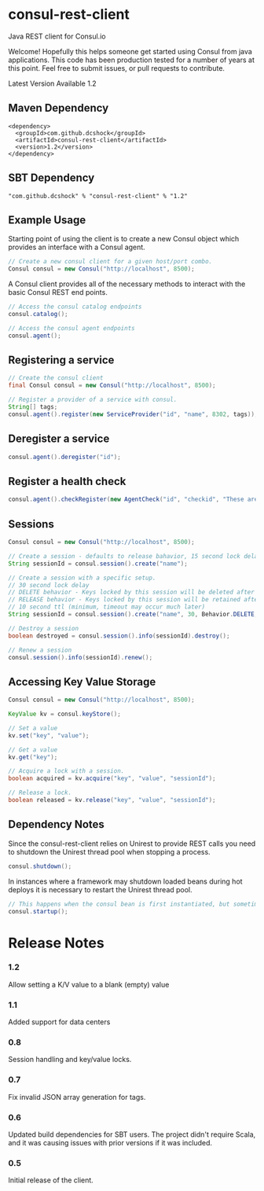 consul-rest-client
==================

Java REST client for Consul.io

Welcome! Hopefully this helps someone get started using Consul from java applications. This code has been production tested for a number of years
at this point. Feel free to submit issues, or pull requests to contribute. 

Latest Version Available 1.2

## Maven Dependency
```
<dependency>
  <groupId>com.github.dcshock</groupId>
  <artifactId>consul-rest-client</artifactId>
  <version>1.2</version>
</dependency>
```

## SBT Dependency
```
"com.github.dcshock" % "consul-rest-client" % "1.2"
```

## Example Usage
Starting point of using the client is to create a new Consul object which provides an interface with a Consul agent. 

```java
// Create a new consul client for a given host/port combo. 
Consul consul = new Consul("http://localhost", 8500);
```

A Consul client provides all of the necessary methods to interact with the basic Consul REST end points. 

```java
// Access the consul catalog endpoints
consul.catalog();

// Access the consul agent endpoints
consul.agent();
```

## Registering a service
```java
// Create the consul client
final Consul consul = new Consul("http://localhost", 8500);

// Register a provider of a service with consul. 
String[] tags;
consul.agent().register(new ServiceProvider("id", "name", 8302, tags));
```

## Deregister a service
```java
consul.agent().deregister("id");
```

## Register a health check
```java
consul.agent().checkRegister(new AgentCheck("id", "checkid", "These are some notes", "/usr/local/bin/check_mem.py", "10s", "15s"));
```

## Sessions
```java
Consul consul = new Consul("http://localhost", 8500);

// Create a session - defaults to release bahavior, 15 second lock delay, and a indefinite ttl.
String sessionId = consul.session().create("name");

// Create a session with a specific setup.
// 30 second lock delay
// DELETE behavior - Keys locked by this session will be deleted after the session is destroyed.
// RELEASE behavior - Keys locked by this session will be retained after the session is destroyed, but the session lock will be removed.
// 10 second ttl (minimum, timeout may occur much later)
String sessionId = consul.session().create("name", 30, Behavior.DELETE, 10); 

// Destroy a session
boolean destroyed = consul.session().info(sessionId).destroy();

// Renew a session
consul.session().info(sessionId).renew();
```

## Accessing Key Value Storage
```java
Consul consul = new Consul("http://localhost", 8500);

KeyValue kv = consul.keyStore();

// Set a value
kv.set("key", "value");

// Get a value
kv.get("key");

// Acquire a lock with a session.
boolean acquired = kv.acquire("key", "value", "sessionId");

// Release a lock.
boolean released = kv.release("key", "value", "sessionId");
```

## Dependency Notes
Since the consul-rest-client relies on Unirest to provide REST calls you need to shutdown the Unirest thread pool when stopping a process. 

```java
consul.shutdown();
```

In instances where a framework may shutdown loaded beans during hot deploys it is necessary to restart the Unirest thread pool. 

```java
// This happens when the consul bean is first instantiated, but sometimes the Unirest rug can get pulled, and require a manual jump start. 
consul.startup();
```

# Release Notes

### 1.2 
Allow setting a K/V value to a blank (empty) value

### 1.1 
Added support for data centers

### 0.8 
Session handling and key/value locks.

### 0.7
Fix invalid JSON array generation for tags.

### 0.6
Updated build dependencies for SBT users. The project didn't require Scala, and it was causing issues with prior versions if it was included.

### 0.5
Initial release of the client.
